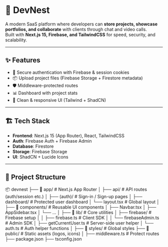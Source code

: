 # 🚀 DevNest

A modern SaaS platform where developers can **store projects, showcase portfolios, and collaborate** with clients through chat and video calls.  
Built with **Next.js 15, Firebase, and TailwindCSS** for speed, security, and scalability.

---

## ✨ Features
- 🔐 Secure authentication with Firebase & session cookies
- 📦 Upload project files (Firebase Storage + Firestore metadata)
- 🛡️ Middleware-protected routes
- 📊 Dashboard with project stats
- 🎨 Clean & responsive UI (Tailwind + ShadCN)

---

## 🏗️ Tech Stack
- **Frontend**: Next.js 15 (App Router), React, TailwindCSS
- **Auth**: Firebase Auth + Firebase Admin
- **Database**: Firestore
- **Storage**: Firebase Storage
- **UI**: ShadCN + Lucide Icons

---

## 📂 Project Structure
📦 devnest
├── 📂 app/ # Next.js App Router
│ ├── api/ # API routes (auth/session etc.)
│ ├── (auth)/ # Sign-in / Sign-up pages
│ ├── dashboard/ # Protected user dashboard
│ └── layout.tsx # Global layout
│
├── 📂 components/ # Reusable UI components
│ ├── Navbar.tsx
│ ├── AppSidebar.tsx
│ └── ...
│
├── 📂 lib/ # Core utilities
│ ├── firebase/ # Firebase setup
│ │ ├── firebase.ts # Client SDK
│ │ └── firebaseAdmin.ts # Admin SDK
│ ├── getCurrentUser.ts # Server-side user helper
│ └── auth.ts # Auth helper functions
│
├── 📂 styles/ # Global styles
├── 📂 public/ # Static assets (logos, icons)
│
├── middleware.ts # Protect routes
├── package.json
├── tsconfig.json
